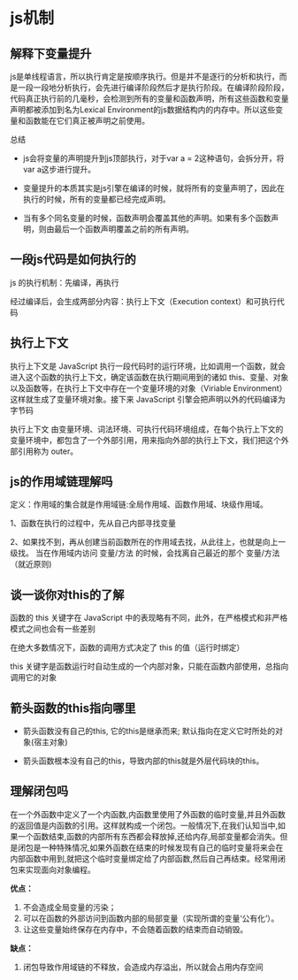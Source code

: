# js机制

## 解释下变量提升
js是单线程语言，所以执行肯定是按顺序执行。但是并不是逐行的分析和执行，而是一段一段地分析执行，会先进行编译阶段然后才是执行阶段。在编译阶段阶段，代码真正执行前的几毫秒，会检测到所有的变量和函数声明，所有这些函数和变量声明都被添加到名为Lexical Environment的js数据结构内的内存中。所以这些变量和函数能在它们真正被声明之前使用。

总结

- js会将变量的声明提升到js顶部执行，对于var a = 2这种语句，会拆分开，将var a这步进行提升。

- 变量提升的本质其实是js引擎在编译的时候，就将所有的变量声明了，因此在执行的时候，所有的变量都已经完成声明。

- 当有多个同名变量的时候，函数声明会覆盖其他的声明。如果有多个函数声明，则由最后一个函数声明覆盖之前的所有声明。
## ⼀段js代码是如何执⾏的
js 的执行机制：先编译，再执行

经过编译后，会生成两部分内容：执行上下文（Execution context）和可执行代码

## 执行上下文
执行上下文是 JavaScript 执行一段代码时的运行环境，比如调用一个函数，就会进入这个函数的执行上下文，确定该函数在执行期间用到的诸如 this、变量、对象以及函数等，在执行上下文中存在一个变量环境的对象（Viriable Environment）这样就生成了变量环境对象。接下来 JavaScript 引擎会把声明以外的代码编译为字节码

执行上下文
由变量环境、词法环境、可执行代码环境组成，在每个执行上下文的变量环境中，都包含了一个外部引用，用来指向外部的执行上下文，我们把这个外部引用称为 outer。


## js的作⽤域链理解吗
定义：作用域的集合就是作用域链:全局作用域、函数作用域、块级作用域。

1、函数在执行的过程中，先从自己内部寻找变量

2、如果找不到，再从创建当前函数所在的作用域去找，从此往上，也就是向上一级找。
当在作用域内访问 变量/方法 的时候，会找离自己最近的那个 变量/方法 （就近原则)
## 谈⼀谈你对this的了解
函数的 this 关键字在 JavaScript 中的表现略有不同，此外，在严格模式和非严格模式之间也会有一些差别

在绝大多数情况下，函数的调用方式决定了 this 的值（运行时绑定）

this 关键字是函数运行时自动生成的一个内部对象，只能在函数内部使用，总指向调用它的对象
## 箭头函数的this指向哪⾥
- 箭头函数没有自己的this, 它的this是继承而来; 默认指向在定义它时所处的对象(宿主对象)

- 箭头函数根本没有自己的this，导致内部的this就是外层代码块的this。


## 理解闭包吗
在一个外函数中定义了一个内函数,内函数里使用了外函数的临时变量,并且外函数的返回值是内函数的引用。这样就构成一个闭包。一般情况下,在我们认知当中,如果一个函数结束,函数的内部所有东西都会释放掉,还给内存,局部变量都会消失。但是闭包是一种特殊情况,如果外函数在结束的时候发现有自己的临时变量将来会在内部函数中用到,就把这个临时变量绑定给了内部函数,然后自己再结束。经常用闭包来实现面向对象编程。

**优点：**

1. 不会造成全局变量的污染；
2. 可以在函数的外部访问到函数内部的局部变量（实现所谓的变量‘公有化’）。
3. 让这些变量始终保存在内存中，不会随着函数的结束而自动销毁。

**缺点：**

1. 闭包导致作用域链的不释放，会造成内存溢出，所以就会占用内存空间

